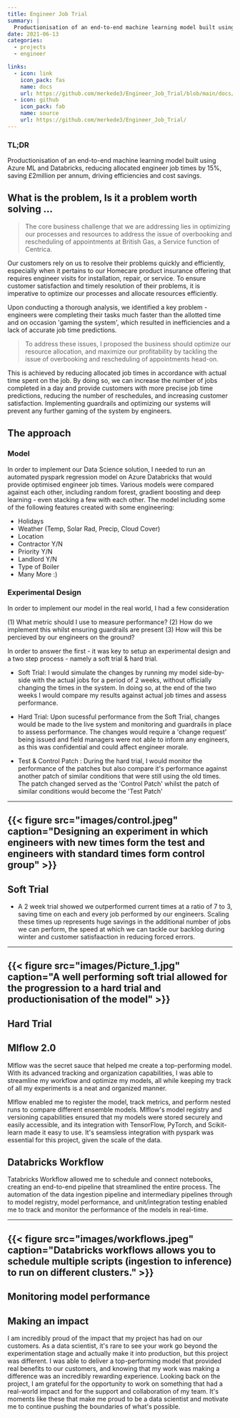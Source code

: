 ```yaml
---
title: Engineer Job Trial
summary: |
  Productionisation of an end-to-end machine learning model built using Azure ML and Databricks, reducing allocated engineer job times by 15%, saving £2million per annum, driving efficiencies and cost savings. 
date: 2021-06-13
categories:
  - projects
  - engineer

links:
  - icon: link
    icon_pack: fas
    name: docs
    url: https://github.com/merkede3/Engineer_Job_Trial/blob/main/docs/project_plan.md
  - icon: github
    icon_pack: fab
    name: source
    url: https://github.com/merkede3/Engineer_Job_Trial/
---
```


### TL;DR

Productionisation of an end-to-end machine learning model built using Azure ML and Databricks, reducing allocated engineer job times by 15%, saving £2million per annum, driving efficiencies and cost savings.


## What is the problem, Is it a problem worth solving ...

> The core business challenge that we are addressing lies in optimizing our processes and resources to address the issue of overbooking and rescheduling of appointments at British Gas, a Service function of Centrica. 

Our customers rely on us to resolve their problems quickly and efficiently, especially when it pertains to our Homecare product insurance offering that requires engineer visits for installation, repair, or service. To ensure customer satisfaction and timely resolution of their problems, it is imperative to optimize our processes and allocate resources efficiently.

Upon conducting a thorough analysis, we identified a key problem - engineers were completing their tasks much faster than the allotted time and on occasion 'gaming the system', which resulted in inefficiencies and a lack of accurate job time predictions.

> To address these issues, I proposed the business should optimize our resource allocation, and maximize our profitability by tackling the issue of overbooking and rescheduling of appointments head-on. 

This is achieved by reducing allocated job times in accordance with actual time spent on the job. By doing so, we can increase the number of jobs completed in a day and provide customers with more precise job time predictions, reducing the number of reschedules, and increasing customer satisfaction. Implementing guardrails and optimizing our systems will prevent any further gaming of the system by engineers.

## The approach 

### Model

In order to implement our Data Science solution, I needed to run an automated pyspark regression model on Azure Databricks that would provide optimised engineer job times. Various models were compared against each other, including random forest, gradient boosting and deep learning - even stacking a few with each other. The model including some of the following features created with some engineering:

- Holidays
- Weather (Temp, Solar Rad, Precip, Cloud Cover)
- Location
- Contractor Y/N
- Priority Y/N
- Landlord Y/N
- Type of Boiler
- Many More :)

### Experimental Design

In order to implement our model in the real world, I had a few consideration

(1) What metric should I use to measure performance?
(2) How do we implement this whilst ensuring guardrails are present
(3) How will this be percieved by our engineers on the ground?

In order to answer the first - it was key to setup an experimental design and a two step process - namely a soft trial & hard trial.

 - Soft Trial: I would simulate the changes by running my model side-by-side with the actual jobs for a period of 2 weeks, without officially changing the times in the system. In doing so, at the end of the two weeks I would compare my results against actual job times and assess performance.
 
 - Hard Trial: Upon sucessful performance from the Soft Trial, changes would be made to the live system and monitoring and guardrails in place to assess performance. The changes would require a 'change request' being issued and field managers were not able to inform any engineers, as this was confidential and could affect engineer morale.

- Test & Control Patch : During the hard trial, I would monitor the performance of the patches but also compare it's performance against another patch of similar conditions that were still using the old times. The patch changed served as the 'Control Patch' whilst the patch of similar conditions would become the 'Test Patch'

------------------------------------------------------------------------
{{< figure src="images/control.jpeg" caption="Designing an experiment in which engineers with new times form the test and engineers with standard times form control group" >}}
------------------------------------------------------------------------

## Soft Trial

- A 2 week trial showed we outperformed current times at a ratio of 7 to 3, saving time on each and every job performed by our engineers. Scaling these times up represents huge savings in the additional number of jobs we can perform, the speed at which we can tackle our backlog during winter and customer satisfaaction in reducing forced errors.

------------------------------------------------------------------------
{{< figure src="images/Picture_1.jpg" caption="A well performing soft trial allowed for the progression to a hard trial and productionisation of the model" >}}
------------------------------------------------------------------------


## Hard Trial


## Mlflow 2.0

Mlflow was the secret sauce that helped me create a top-performing model. With its advanced tracking and organization capabilities, I was able to streamline my workflow and optimize my models, all while keeping my track of all my experiments is a neat and organized manner.

Mlflow enabled me to register the model, track metrics, and perform nested runs to compare different ensemble models. Mlflow's model registry and versioning capabilities ensured that my models were stored securely and easily accessible, and its integration with TensorFlow, PyTorch, and Scikit-learn made it easy to use. It's seamsless integration with pyspark was essential for this project, given the scale of the data. 


## Databricks Workflow

Tatabricks Workflow allowed me to schedule and connect notebooks, creating an end-to-end pipeline that streamlined the entire process. The automation of the data ingestion pipeline and intermediary pipelines through to model registry, model performance, and unit/integration testing enabled me to track and monitor the performance of the models in real-time.

------------------------------------------------------------------------
{{< figure src="images/workflows.jpeg" caption="Databricks workflows allows you to schedule multiple scripts (ingestion to inference) to run on different clusters." >}}
------------------------------------------------------------------------


## Monitoring model performance






## Making an impact

I am incredibly proud of the impact that my project has had on our customers. As a data scientist, it's rare to see your work go beyond the experimentation stage and actually make it into production, but this project was different. I was able to deliver a top-performing model that provided real benefits to our customers, and knowing that my work was making a difference was an incredibly rewarding experience. Looking back on the project, I am grateful for the opportunity to work on something that had a real-world impact and for the support and collaboration of my team. It's moments like these that make me proud to be a data scientist and motivate me to continue pushing the boundaries of what's possible.
